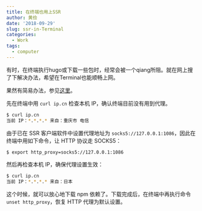 ```yaml
---
title: 在终端也用上SSR
author: 黄俭
date: '2018-09-29'
slug: ssr-in-Terminal
categories:
  - Work
tags:
  - computer
---
```

有时，在终端执行hugo或下载一些包时，经常会被一个qiang所阻。就在网上搜了下解决办法，希望在Terminal也能顺畅上网。

果然有简易办法，参见[这里](https://github.com/Dream4ever/knowledge-base/issues/55)。

先在终端中用 `curl ip.cn` 检查本机 IP，确认终端目前没有用到代理。

```bash
$ curl ip.cn
当前 IP：*.*.*.* 来自：重庆市 电信
```

由于已在 SSR 客户端软件中设置代理地址为 `socks5://127.0.0.1:1086`，因此在终端中用如下命令，让 HTTP 协议走 SOCKS5：

```bash
$ export http_proxy=socks5://127.0.0.1:1086
```
然后再检查本机 IP，确保代理设置生效：

```bash
$ curl ip.cn
当前 IP：*.*.*.* 来自：日本
```
这个时候，就可以放心地下载 npm 依赖了。下载完成后，在终端中再执行命令 `unset http_proxy`，恢复 HTTP 代理为默认设置。